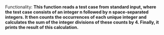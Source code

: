 Functionality: **This function reads a test case from standard input, where the test case consists of an integer n followed by n space-separated integers. It then counts the occurrences of each unique integer and calculates the sum of the integer divisions of these counts by 4. Finally, it prints the result of this calculation.**